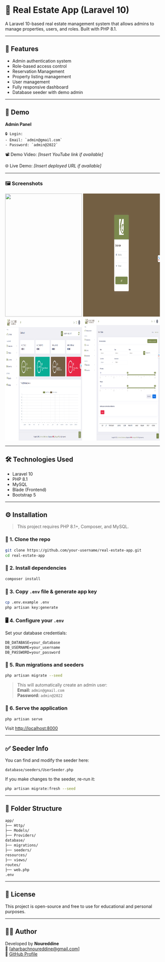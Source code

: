 # 🏡 Real Estate App (Laravel 10)

A Laravel 10-based real estate management system that allows admins to manage properties, users, and roles. Built with PHP 8.1.

---

## 🚀 Features

-   Admin authentication system
-   Role-based access control
-   Reservation Management
-   Property listing management
-   User management
-   Fully responsive dashboard
-   Database seeder with demo admin

---

## 📸 Demo

**Admin Panel**

```
🔒 Login:
- Email: `admin@gmail.com`
- Password: `admin@2022`
```

📽️ Demo Video: _[Insert YouTube link if available]_

🌐 Live Demo: _[Insert deployed URL if available]_

---

### 🖼️ Screenshots

<p float="left">
  <img src="assets/screenshots/landingpage.png" width="250" height="400" />
  <img src="assets/screenshots/login-admin.png" width="250" height="400" />
  <img src="assets/screenshots/dashboard-admin.png" width="250" height="400" />
  <img src="assets/screenshots/list-reservations.png" width="250" height="400" />
</p>

---

## 🛠️ Technologies Used

-   Laravel 10
-   PHP 8.1
-   MySQL
-   Blade (Frontend)
-   Bootstrap 5

---

## ⚙️ Installation

> This project requires PHP 8.1+, Composer, and MySQL.

### 🧱 1. Clone the repo

```bash
git clone https://github.com/your-username/real-estate-app.git
cd real-estate-app
```

### 🔧 2. Install dependencies

```bash
composer install
```

### 🔑 3. Copy `.env` file & generate app key

```bash
cp .env.example .env
php artisan key:generate
```

### 🖥️ 4. Configure your `.env`

Set your database credentials:

```
DB_DATABASE=your_database
DB_USERNAME=your_username
DB_PASSWORD=your_password
```

### 🧬 5. Run migrations and seeders

```bash
php artisan migrate --seed
```

> This will automatically create an admin user:  
> **Email:** `admin@gmail.com`  
> **Password:** `admin@2022`

### 🚀 6. Serve the application

```bash
php artisan serve
```

Visit [http://localhost:8000](http://localhost:8000)

---

## ✅ Seeder Info

You can find and modify the seeder here:

```
database/seeders/UserSeeder.php
```

If you make changes to the seeder, re-run it:

```bash
php artisan migrate:fresh --seed
```

---

## 📂 Folder Structure

```
app/
├── Http/
├── Models/
├── Providers/
database/
├── migrations/
├── seeders/
resources/
├── views/
routes/
├── web.php
.env
```

---

## 📄 License

This project is open-source and free to use for educational and personal purposes.

---

## 🙋‍♂️ Author

Developed by **Noureddine**  
📧 [aharbachnoureddine@gmail.com]  
🔗 [GitHub Profile](https://github.com/nourddine20/)
